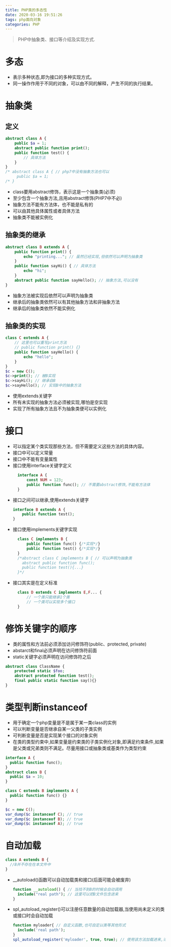 ```yaml
---
title: PHP类的多态性
date: 2020-03-16 19:51:26
tags: php面向对象
categories: PHP
---
```

>PHP中抽象类、接口等介绍及实现方式.

<!--more-->
# 多态
- 表示多种状态,即为接口的多种实现方式。
- 同一操作作用于不同的对象，可以由不同的解释，产生不同的执行结果。

# 抽象类
## 定义
```php
abstract class A {
    public $a = 1;
    abstract public function print();
    public function test() {
        // 具体方法
    }
}
/* abstract class A { // php7中没有抽象方法也可以
     public $a = 1;
/* }
```
  - class要用abstract修饰，表示这是一个抽象类(必须)
  - 至少包含一个抽象方法,且用abstract修饰(PHP7中不必)
  - 抽象方法不能有方法体，也不能是私有的
  - 可以由其他具体属性或者具体方法
  - 抽象类不能被实例化

## 抽象类的继承
```php
abstract class B extends A {
    public function print() {
        echo "printing..."; // 虽然已经实现,但依然可以声明为抽象类
    }
    public function sayHi() { // 具体方法
        echo "hi";
    }
    abstract public function sayHello(); // 抽象方法,可以没有
}
```
- 抽象方法被实现后依然可以声明为抽象类
- 继承后的抽象类依然可以有其他抽象方法和非抽象方法
- 继承后的抽象类依然不能实例化
## 抽象类的实现
```php
class C extends A {
    // 这里也可以重写print方法
    // public function print() {}
    public function sayHello() {
        echo "hello";
    }
}
$c = new C();
$c->print(); // 被B实现
$c->sayHi(); // 继承自B
$c->sayHello(); // 实现B中的抽象方法
```
- 使用extends关键字
- 所有未实现的抽象方法必须被实现,哪怕是空实现
- 实现了所有抽象方法且不为抽象类便可以实例化


# 接口
- 可以指定某个类实现那些方法，但不需要定义这些方法的具体内容。
- 接口中可以定义常量
- 接口中不能有变量属性
- 接口使用interface关键字定义
  ```php
    interface A {
        const NUM = 123;
        public function func(); // 不需要abstract修饰,不能有方法体
    }
  ```
- 接口之间可以继承,使用extends关键字
  ```php
  interface B extends A {
      public function test();
  }
  ```
- 接口使用implements关键字实现
  ```php
    class C implements B {
        public function func() {/*实现*/}
        public function test() {/*实现*/}
    }
    /*abstract class C implements B { // 可以声明为抽象类
      abstract public function func();
      public function test(){...}
    }*/
  ```  
- 接口其实是在定义标准
  ```php
    class D extends C implements E,F... {
        // 一个类只能继承1个类
        // 一个类可以实现多个接口
    } 
  ```

# 修饰关键字的顺序
- 类的属性和方法前必须添加访问修饰符(public、protected, private)
- abstarct和final必须声明在访问修饰符前面
- static关键字必须声明在访问修饰符之后
```php
abstract class ClassName {
    protected static $foo;
    abstract protected function test();
    final public static function say(){}
}
```

# 类型判断instanceof
- 用于确定一个php变量是不是属于某一类class的实例
- 可以判断变量是否继承自某一父类的子类实例
- 可判断变量是否是实现某个接口的对象实例
- 在类的类型约束中,如果变量是约束类的子类实例化对象,即满足约束条件,如果是父类或兄弟类则不满足。尽量用接口或抽象类或基类作为类型约束
```php
interface A {
  public function func();
}
abstract class B {
  public $a = 10;
}

class C extends B implements A {
  public function func() {}
}

$c = new C();
var_dump($c instanceof C); // true
var_dump($c instanceof B); // true
var_dump($c instanceof A); // true
```

# 自动加载
```php
class A extends B {
  //B并不存在在本文件中
}
```
- __autoload()函数可以自动加载类和接口(后面可能会被废弃)
  ```php
  function __autoload() { // 当找不到B的时候会自动调用
    include("real path"); // 这里可以把B文件包含进来
  }
  ```
- spl_autoload_register()可以注册任意数量的自动加载器,当使用尚未定义的类或接口时会自动加载
  ```php
  function myloader{ // 自定义函数,也可自定以类等其他形式
    include('real path');
  }
  spl_autoload_register('myloader', true, true); // 使用该方法加载进来,详细可参见api文档
  ```
